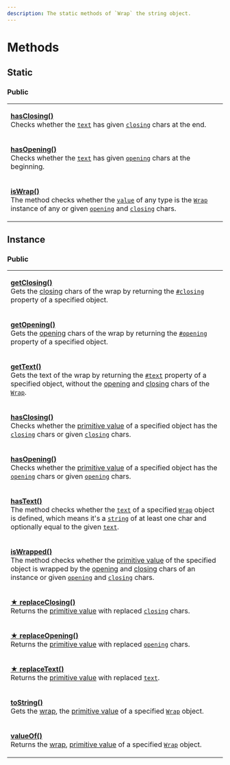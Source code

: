 ```yaml
---
description: The static methods of `Wrap` the string object.
---
```


# Methods

## Static

### Public

|                                                                                                                                                                                                                                                                                                                                                                                                              |
| ------------------------------------------------------------------------------------------------------------------------------------------------------------------------------------------------------------------------------------------------------------------------------------------------------------------------------------------------------------------------------------------------------------ |
| <p><a href="static/hasclosing.md"><strong>hasClosing()</strong></a><strong></strong><br><strong></strong>Checks whether the <a href="static/hasclosing.md#text-string"><code>text</code></a> has given <a href="static/hasclosing.md#closing-string"><code>closing</code></a> chars at the end.</p>                                                                                                          |
| <p><a href="static/hasopening.md"><strong>hasOpening()</strong></a><br>Checks whether the <a href="static/hasopening.md#text-string"><code>text</code></a> has given <a href="static/hasopening.md#opening-string"><code>opening</code></a> chars at the beginning.</p>                                                                                                                                      |
| <p><a href="static/iswrap.md"><strong>isWrap()</strong></a><br>The method checks whether the <a href="static/iswrap.md#value-any"><code>value</code></a> of any type is the <a href="broken-reference"><code>Wrap</code></a> instance of any or given <a href="static/iswrap.md#opening-opening"><code>opening</code></a> and <a href="static/iswrap.md#closing-closing"><code>closing</code></a> chars.</p> |

## Instance

### Public

|                                                                                                                                                                                                                                                                                                                                                                                                                                                                                                                                    |
| ---------------------------------------------------------------------------------------------------------------------------------------------------------------------------------------------------------------------------------------------------------------------------------------------------------------------------------------------------------------------------------------------------------------------------------------------------------------------------------------------------------------------------------- |
| <p><strong></strong><a href="instance/getclosing.md"><strong>getClosing()</strong></a><br>Gets the <a href="../../library/basic-concepts.md#closing">closing</a> chars of the wrap by returning the <a href="../properties/#closing-closing"><code>#closing</code></a> property of a specified object.</p>                                                                                                                                                                                                                         |
| <p><strong></strong><a href="instance/getopening.md"><strong>getOpening()</strong></a><br>Gets the <a href="../../library/basic-concepts.md#opening">opening</a> chars of the wrap by returning the <a href="../properties/#opening-opening"><code>#opening</code></a> property of a specified object.</p>                                                                                                                                                                                                                         |
| <p><a href="instance/gettext.md"><strong>getText()</strong></a><br>Gets the text of the wrap by returning the <a href="../properties/text.md"><code>#text</code></a> property of a specified object, without the <a href="../accessors/opening.md">opening</a> and <a href="../accessors/closing.md">closing</a> chars of the <a href="../overview.md"><code>Wrap</code></a>.</p>                                                                                                                                                  |
| <p><strong></strong><a href="instance/hasclosing.md"><strong>hasClosing()</strong></a><br>Checks whether the <a href="instance/valueof.md">primitive value</a> of a specified object has the <a href="../accessors/closing.md"><code>closing</code></a> chars or given <a href="instance/hasclosing.md#closing-string"><code>closing</code></a> chars.</p>                                                                                                                                                                         |
| <p><a href="instance/hasopening.md"><strong>hasOpening()</strong></a><br>Checks whether the <a href="instance/valueof.md">primitive value</a> of a specified object has the <a href="../accessors/opening.md"><code>opening</code></a> chars or given <a href="instance/hasopening.md#opening-string"><code>opening</code></a> chars.</p>                                                                                                                                                                                          |
| <p><strong></strong><a href="instance/hastext.md"><strong>hasText()</strong></a><br>The method checks whether the <a href="../accessors/text.md"><code>text</code></a> of a specified <a href="broken-reference"><code>Wrap</code></a> object is defined, which means it's a <a href="https://developer.mozilla.org/en-US/docs/Web/JavaScript/Reference/Global_Objects/String"><code>string</code></a> of at least one char and optionally equal to the given <a href="instance/hastext.md#text-string"><code>text</code></a>.</p> |
| <p><a href="instance/iswrapped.md"><strong>isWrapped()</strong></a><br>The method checks whether the <a href="instance/valueof.md">primitive value</a> of the specified object is wrapped by the <a href="../accessors/opening.md">opening</a> and <a href="../accessors/closing.md">closing</a> chars of an instance or given <a href="instance/iswrapped.md#opening-string-this.-opening"><code>opening</code></a> and <a href="instance/iswrapped.md#closing-string-this.-closing"><code>closing</code></a> chars.</p>          |
| <p><strong></strong><a href="instance/replaceclosing.md"><strong>★ replaceClosing()</strong></a><br>Returns the <a href="instance/valueof.md">primitive value</a> with replaced <a href="../accessors/closing.md"><code>closing</code></a> chars.</p>                                                                                                                                                                                                                                                                              |
| <p><strong></strong><a href="instance/replaceopening.md"><strong>★ replaceOpening()</strong></a><br>Returns the <a href="instance/valueof.md">primitive value</a> with replaced <a href="../accessors/opening.md"><code>opening</code></a> chars.</p>                                                                                                                                                                                                                                                                              |
| <p><strong></strong><a href="instance/replacetext.md"><strong>★ replaceText()</strong></a><br>Returns the <a href="instance/valueof.md">primitive value</a> with replaced <a href="../accessors/text.md"><code>text</code></a>.</p>                                                                                                                                                                                                                                                                                                |
| <p><strong></strong><a href="instance/tostring.md"><strong>toString()</strong></a><br>Gets the <a href="../../library/basic-concepts.md#wrap">wrap</a>, the <a href="instance/valueof.md">primitive value</a> of a specified <a href="../overview.md"><code>Wrap</code></a> object.</p>                                                                                                                                                                                                                                            |
| <p><strong></strong><a href="instance/valueof.md"><strong>valueOf()</strong></a><br>Returns the <a href="../../library/basic-concepts.md#wrap">wrap</a>, <a href="https://developer.mozilla.org/en-US/docs/Web/JavaScript/Reference/Global_Objects/String/valueOf">primitive value</a> of a specified <a href="broken-reference"><code>Wrap</code></a> object.</p>                                                                                                                                                                 |
